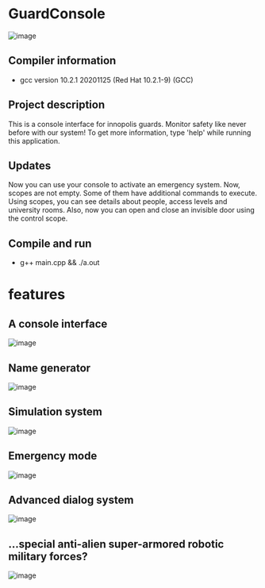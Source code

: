 # GuardConsole

![image](https://user-images.githubusercontent.com/42430176/111891198-1ca3da00-8a02-11eb-955b-3b1135b00952.png)


## Compiler information
* gcc version 10.2.1 20201125 (Red Hat 10.2.1-9) (GCC)
## Project description
This is a console interface for innopolis guards. 
Monitor safety like never before with our system!
To get more information, type 'help' while running this application.
## Updates
Now you can use your console to activate an emergency system.
Now, scopes are not empty. Some of them have additional commands to execute.
Using scopes, you can see details about people, access levels and university rooms.
Also, now you can open and close an invisible door using the control scope.
## Compile and run
* g++ main.cpp && ./a.out
# features
## A console interface
![image](https://user-images.githubusercontent.com/42430176/111891225-6987b080-8a02-11eb-9457-0dd23abd577b.png)
## Name generator
![image](https://user-images.githubusercontent.com/42430176/111891235-858b5200-8a02-11eb-954d-0a3dcbabce3b.png)
## Simulation system
![image](https://user-images.githubusercontent.com/42430176/111891249-a358b700-8a02-11eb-94da-6226a11833b2.png)
## Emergency mode
![image](https://user-images.githubusercontent.com/42430176/111891284-e3b83500-8a02-11eb-9bfb-80c2b89ad656.png)
## Advanced dialog system
![image](https://user-images.githubusercontent.com/42430176/111891317-2e39b180-8a03-11eb-928c-259d996196ce.png)
## ...special anti-alien super-armored robotic military forces?
![image](https://user-images.githubusercontent.com/42430176/111891356-81abff80-8a03-11eb-8754-c5bad5421245.png)

